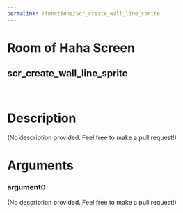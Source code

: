```yaml
---
permalink: /functions/scr_create_wall_line_sprite
---
```

# Room of Haha Screen  
## scr_create_wall_line_sprite  
&nbsp;  
# Description  
(No description provided. Feel free to make a pull request!) 
&nbsp;  
# Arguments
### argument0
(No description provided. Feel free to make a pull request!)
&nbsp;  


